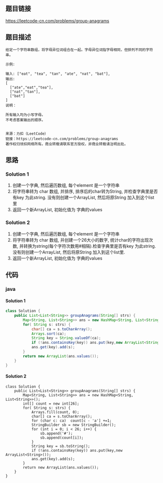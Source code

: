 ## 题目链接

https://leetcode-cn.com/problems/group-anagrams

## 题目描述

```
给定一个字符串数组，将字母异位词组合在一起。字母异位词指字母相同，但排列不同的字符串。

示例:

输入: ["eat", "tea", "tan", "ate", "nat", "bat"],
输出:
[
  ["ate","eat","tea"],
  ["nat","tan"],
  ["bat"]
]
说明：

所有输入均为小写字母。
不考虑答案输出的顺序。


来源：力扣（LeetCode）
链接：https://leetcode-cn.com/problems/group-anagrams
著作权归领扣网络所有。商业转载请联系官方授权，非商业转载请注明出处。
```

## 思路

### Solution 1

1. 创建一个字典, 然后遍历数组, 每个element 是一个字符串
2. 将字符串转为 char 数组, 并排序, 排序后的char转为String, 并检查字典里是否有key 为此string. 没有则创建一个ArrayList, 然后将原String 加入到这个list里
3. 返回一个新ArrayList, 初始化值为 字典的values

### Solution 2

1. 创建一个字典, 然后遍历数组, 每个element 是一个字符串
2. 将字符串转为 char 数组, 并创建一个26大小的数字, 统计char的字符出现次数, 并转换为string(每个字符次数用#相隔).检查字典里是否有key 为此string. 没有则创建一个ArrayList, 然后将原String 加入到这个list里.
3. 返回一个新ArrayList, 初始化值为 字典的values

## 代码

### java

#### Solution 1

```java
class Solution {
    public List<List<String>> groupAnagrams(String[] strs) {
        Map<String, List<String>> ans = new HashMap<String, List<String>>();
        for( String s: strs) {
            char[] ca = s.toCharArray();
            Arrays.sort(ca);
            String key = String.valueOf(ca);
            if (!ans.containsKey(key)) ans.put(key,new ArrayList<String>());
            ans.get(key).add(s);
        }
        return new ArrayList(ans.values());
    }
}
```

#### Solution 2

````
class Solution {
    public List<List<String>> groupAnagrams(String[] strs) {
        Map<String, List<String>> ans = new HashMap<String, List<String>>();
        int[] count = new int[26];
        for( String s: strs) {
            Arrays.fill(count, 0);
            char[] ca = s.toCharArray();
            for (char c: ca)  count[c - 'a'] +=1;
            StringBuilder sb = new StringBuilder();
            for (int i = 0; i < 26; i++) {
                sb.append('#');
                sb.append(count[i]);
            }
            String key = sb.toString();
            if (!ans.containsKey(key)) ans.put(key,new ArrayList<String>());
            ans.get(key).add(s);
        }
        return new ArrayList(ans.values());
    }
}
````

